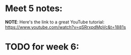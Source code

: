# Meet 5 notes:

**NOTE**: Here's the link to a great YouTube tutorial: https://www.youtube.com/watch?v=qSRrxpdMpVc&t=1881s

# TODO for week 6:

